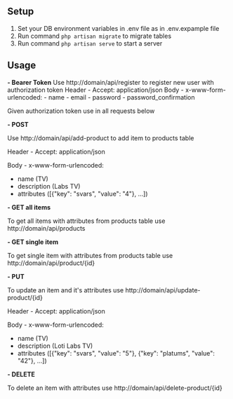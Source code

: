 ## Setup
 1. Set your DB environment variables in .env file as in .env.expample file
 2. Run command `php artisan migrate` to migrate tables
 3. Run command `php artisan serve` to start a server

## Usage

 **- Bearer Token**
Use http://domain/api/register to register new user with authorization token
Header - Accept: application/json
Body - x-www-form-urlencoded:
	 - name
	 - email
	 - password
	 - password_confirmation

Given authorization token use in all requests below

 **- POST**

Use http://domain/api/add-product to add item to products table

Header - Accept: application/json

Body - x-www-form-urlencoded:
 - name (TV)
 - description (Labs TV)
 - attributes ([{"key": "svars", "value": "4"}, ...])

 **- GET all items**

 To get all items with attributes from products table use http://domain/api/products
 
 **- GET single item**

 To get single item with attributes from products table use http://domain/api/product/{id}

 **- PUT**
 
 To update an item and it's attributes use http://domain/api/update-product/{id}

 Header - Accept: application/json
 
 Body - x-www-form-urlencoded:
 - name (TV) 
 - description (Loti Labs TV) 
 - attributes ([{"key": "svars", "value": "5"}, {"key": "platums", "value": "42"}, ...])
	   
 **- DELETE**
 
 To delete an item with attributes use http://domain/api/delete-product/{id}
